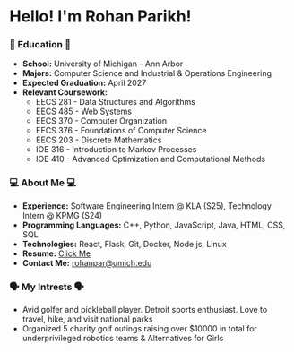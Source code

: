 # Hello! I'm Rohan Parikh!

### 🏫 Education 🏫
- **School:** University of Michigan - Ann Arbor
- **Majors:** Computer Science and Industrial & Operations Engineering
- **Expected Graduation:** April 2027
- **Relevant Coursework:**
  - EECS 281 - Data Structures and Algorithms
  - EECS 485 - Web Systems
  - EECS 370 - Computer Organization
  - EECS 376 - Foundations of Computer Science
  - EECS 203 - Discrete Mathematics
  - IOE 316 - Introduction to Markov Processes
  - IOE 410 - Advanced Optimization and Computational Methods

### 💻 About Me 💻
 - **Experience:** Software Engineering Intern @ KLA (S25), Technology Intern @ KPMG (S24)
 - **Programming Languages:** C++, Python, JavaScript, Java, HTML, CSS, SQL 
 - **Technologies:** React, Flask, Git, Docker, Node.js, Linux
 - **Resume:** [Click Me](https://drive.google.com/file/d/12TUijnp-FMggKG6ONNksOxDLgHd41zAb/view?usp=sharing)
 - **Contact Me:** rohanpar@umich.edu

### 🗣️ My Intrests 🗣️
 -  Avid golfer and pickleball player. Detroit sports enthusiast. Love to travel, hike, and visit national parks
 -  Organized 5 charity golf outings raising over $10000 in total for underprivileged robotics teams & Alternatives for Girls
